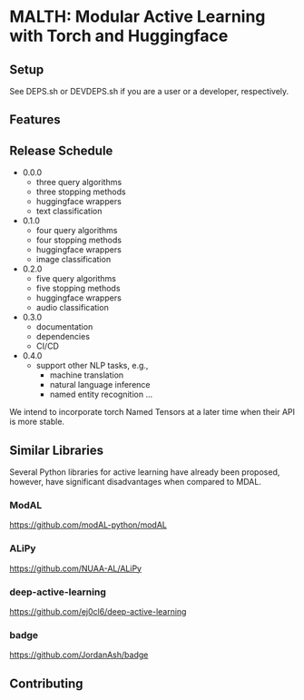 # MALTH: Modular Active Learning with Torch and Huggingface



## Setup

See DEPS.sh or DEVDEPS.sh if you are a user or a developer, respectively.

## Features

## Release Schedule

- 0.0.0
  - three query algorithms
  - three stopping methods
  - huggingface wrappers
  - text classification
- 0.1.0
  - four query algorithms
  - four stopping methods
  - huggingface wrappers
  - image classification
- 0.2.0
  - five query algorithms
  - five stopping methods
  - huggingface wrappers
  - audio classification
- 0.3.0
  - documentation
  - dependencies
  - CI/CD
- 0.4.0
  - support other NLP tasks, e.g.,
    - machine translation
    - natural language inference
    - named entity recognition
...

We intend to incorporate torch Named Tensors at a later time when their API is more stable.

## Similar Libraries

Several Python libraries for active learning have already been proposed, however, have significant disadvantages when compared to MDAL.

### ModAL

https://github.com/modAL-python/modAL

### ALiPy

https://github.com/NUAA-AL/ALiPy

### deep-active-learning

https://github.com/ej0cl6/deep-active-learning

### badge

https://github.com/JordanAsh/badge

## Contributing


